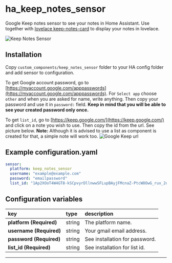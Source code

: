 # ha_keep_notes_sensor
Google Keep notes sensor to see your notes in Home Assistant. Use together with [lovelace keep-notes-card](https://github.com/klejejs/lovelace-keep-notes-card) to display your notes in lovelace.

<img src="https://github.com/klejejs/ha_keep_notes_sensor/blob/master/keep_notes_sensor.jpg" alt="Keep Notes Sensor" />

## Installation

Copy `custom_components/keep_notes_sensor` folder to your HA config folder and add sensor to configuration.


To get Google account password, go to [https://myaccount.google.com/apppasswords](https://myaccount.google.com/apppasswords). For `Select app` choose `other` and when you are asked for name, write anything. Then copy your password and use it in `password:` field.
**Keep in mind that you will be able to see your created password only once.**


To get `list_id`, go to [https://keep.google.com/](https://keep.google.com/) and click on a note you wish to use. Then copy the id from the url. See picture below.
**Note:** Although it is advised to use a list as component is created for that, a simple note will work too.
<img src="https://github.com/klejejs/ha_keep_notes_sensor/blob/master/keep_url.jpg" alt="Google Keep url" />


## Example configuration.yaml

```yaml
sensor:
  platform: keep_notes_sensor
  username: "example@example.com"
  password: "emailpassword"
  list_id: "1Ap2XOoT4W4GT8-kSCpvyrDllnwwSFLupBAyjFMcnaZ-PtcW8OwG_rux_2oLPJf878qkm"
```

## Configuration variables

key | type | description
:--- | :--- | :---
**platform (Required)** | string | The platform name.
**username (Required)** | string | Your gmail email address.
**password (Required)** | string | See installation for password.
**list_id (Required)** | string | See installation for list id.

***

